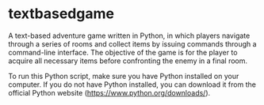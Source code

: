 # textbasedgame

A text-based adventure game written in Python, in which players navigate through a series of rooms and collect items by issuing commands through a command-line interface. The objective of the game is for the player to acquire all necessary items before confronting the enemy in a final room.

To run this Python script, make sure you have Python installed on your computer. If you do not have Python installed, you can download it from the official Python website (https://www.python.org/downloads/).

